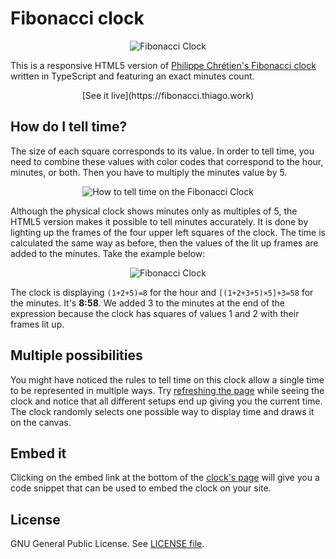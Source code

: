 # Fibonacci clock

<p align="center">
  <img src="https://s3.amazonaws.com/tts.files/fibonacci-clock.gif" alt="Fibonacci Clock"/>
</p>

This is a responsive HTML5 version of [Philippe Chrétien's Fibonacci clock](https://www.kickstarter.com/projects/basbrun/fibonacci-clock-an-open-source-clock-for-nerds-wit?ref=category_newest) written in TypeScript and featuring an exact minutes count.

<p align="center">
  [See it live](https://fibonacci.thiago.work)
</p>

## How do I tell time?

The size of each square corresponds to its value. In order to tell time, you need to combine these values with color codes that correspond to the hour, minutes, or both. Then you have to multiply the minutes value by 5.

<p align="center">
  <img src="https://s3.amazonaws.com/tts.files/how-to-tell-time.png" alt="How to tell time on the Fibonacci Clock"/>
</p>

Although the physical clock shows minutes only as multiples of 5, the HTML5 version makes it possible to tell minutes accurately. It is done by lighting up the frames of the four upper left squares of the clock. The time is calculated the same way as before, then the values of the lit up frames are added to the minutes. Take the example below:

<p align="center">
  <img src="https://s3.amazonaws.com/tts.files/exact-minutes-display.png" alt="Fibonacci Clock"/>
</p>

The clock is displaying `(1+2+5)=8` for the hour and `[(1+2+3+5)×5]+3=58` for the minutes. It's **8:58**. We added 3 to the minutes at the end of the expression because the clock has squares of values 1 and 2 with their frames lit up.


## Multiple possibilities

You might have noticed the rules to tell time on this clock allow a single time to be represented in multiple ways. Try [refreshing the page](https://fibonacci.thiago.work) while seeing the clock and notice that all different setups end up giving you the current time. The clock randomly selects one possible way to display time and draws it on the canvas.

## Embed it

Clicking on the embed link at the bottom of the [clock's page](https://fibonacci.thiago.work) will give you a code snippet that can be used to embed the clock on your site.

## License

GNU General Public License. See [LICENSE file](https://github.com/thiagotts/fibonacci-clock/blob/master/LICENSE).

